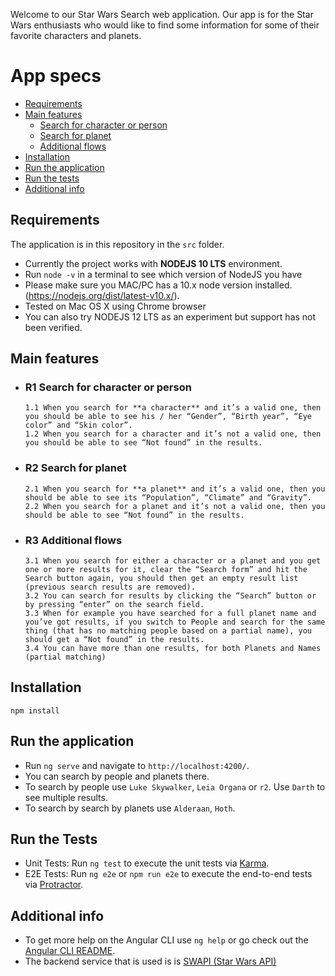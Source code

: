 
Welcome to our Star Wars Search web application. Our app is for the Star Wars enthusiasts who would like to find some information for some of their favorite characters and planets.

# App specs
 
- [Requirements](#Requirements)
- [Main features](#Main-features)
  - [Search for character or person](#search-for-character-or-person)
  - [Search for planet](#search-for-planet)
  - [Additional flows](#additional-flows)
- [Installation](#Installation)
- [Run the application](#run-the-application)
- [Run the tests](#Installation)
- [Additional info](#additional-info)

## Requirements
The application is in this repository in the `src` folder.
- Currently the project works with **NODEJS 10 LTS** environment. 
- Run ```node -v``` in a terminal to see which version of NodeJS you have
- Please make sure you MAC/PC has a 10.x node version installed. (https://nodejs.org/dist/latest-v10.x/). 
- Tested on Mac OS X using Chrome browser
- You can also try NODEJS 12 LTS as an experiment but support has not been verified. 

## Main features

   - ### R1 Search for character or person
         1.1 When you search for **a character** and it’s a valid one, then you should be able to see his / her “Gender”, “Birth year”, “Eye color” and “Skin color”.
         1.2 When you search for a character and it’s not a valid one, then you should be able to see “Not found” in the results.

   - ### R2 Search for planet
         2.1 When you search for **a planet** and it’s a valid one, then you should be able to see its “Population”, “Climate” and “Gravity”.
         2.2 When you search for a planet and it’s not a valid one, then you should be able to see “Not found” in the results.

   - ### R3 Additional flows
         3.1 When you search for either a character or a planet and you get one or more results for it, clear the “Search form” and hit the Search button again, you should then get an empty result list (previous search results are removed).
         3.2 You can search for results by clicking the “Search” button or by pressing “enter” on the search field.
         3.3 When for example you have searched for a full planet name and you’ve got results, if you switch to People and search for the same thing (that has no matching people based on a partial name), you should get a “Not found” in the results.
         3.4 You can have more than one results, for both Planets and Names (partial matching)


## Installation

```
npm install 
```

## Run the application

- Run `ng serve` and navigate to `http://localhost:4200/`. 
- You can search by people and planets there.
- To search by people use `Luke Skywalker`, `Leia Organa` or `r2`. Use `Darth` to see multiple results.  
- To search by search by planets use `Alderaan`, `Hoth`.
 

## Run the Tests

- Unit Tests: Run `ng test` to execute the unit tests via [Karma](https://karma-runner.github.io).
- E2E Tests: Run `ng e2e` or `npm run e2e` to execute the end-to-end tests via [Protractor](http://www.protractortest.org/).

## Additional info

- To get more help on the Angular CLI use `ng help` or go check out the [Angular CLI README](https://github.com/angular/angular-cli/blob/master/README.md).
- The backend service that is used is is [SWAPI (Star Wars API)](https://swapi.dev/documentation)
